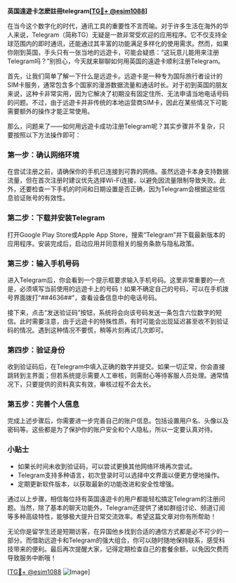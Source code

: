 **英国遠遊卡怎麽註冊telegram[[TG💪+ @esim1088](https://t.me/s/esim1088)]**

在当今这个数字化的时代，通讯工具的重要性不言而喻。对于许多生活在海外的华人来说，Telegram（简称TG）无疑是一款非常受欢迎的应用程序。它不仅支持全球范围内的即时通讯，还能通过其丰富的功能满足多样化的使用需求。然而，如果你刚到英国，手头只有一张当地的远遊卡，可能会疑惑：“这玩意儿能用来注册Telegram吗？”别担心，今天就来聊聊如何用英国的遠遊卡顺利注册Telegram。

首先，让我们简单了解一下什么是远遊卡。远遊卡是一种专为国际旅行者设计的SIM卡服务，通常包含多个国家的漫游数据流量和通话时长。对于初到英国的朋友来说，这种卡非常实用，因为它解决了初期没有固定住所、无法申请当地电话号码的问题。不过，由于远遊卡并非传统的本地运营商SIM卡，因此在某些情况下可能需要额外的操作才能正常使用。

那么，问题来了——如何用远遊卡成功注册Telegram呢？其实步骤并不复杂，只要按照以下方法操作即可：

### 第一步：确认网络环境
在尝试注册之前，请确保你的手机已连接到可靠的网络。虽然远遊卡本身支持数据流量，但在首次注册时建议优先选择Wi-Fi连接，以避免因流量限制导致失败。此外，还要检查一下手机的时间和日期设置是否正确，因为Telegram会根据这些信息验证账号的有效性。

### 第二步：下载并安装Telegram
打开Google Play Store或Apple App Store，搜索“Telegram”并下载最新版本的应用程序。安装完成后，启动应用并同意相关的服务条款与隐私政策。

### 第三步：输入手机号码
进入Telegram后，你会看到一个提示框要求输入手机号码。这里非常重要的一点是，必须填写当前使用的远遊卡上的号码！如果不确定自己的号码，可以在手机拨号界面拨打“*#*#4636#*#*”，查看设备信息中的电话号码。

接下来，点击“发送验证码”按钮，系统将会向该号码发送一条包含六位数字的短信。此时需要注意，由于远遊卡的特殊性质，有时可能会出现延迟甚至收不到验证码的情况。遇到这种情况不要慌，稍等片刻再试几次即可。

### 第四步：验证身份
收到验证码后，在Telegram中填入正确的数字并提交。如果一切正常，你会直接跳转到主界面；但若系统提示需要人工审核，则需耐心等待客服人员处理。通常情况下，只要提供的资料真实有效，审核过程不会太长。

### 第五步：完善个人信息
完成上述步骤后，你需要进一步完善自己的账户信息。包括设置用户名、头像以及密码等。这些都是为了保护你的账户安全和个人隐私，所以一定要认真对待。

### 小贴士
- 如果长时间未收到验证码，可以尝试更换其他网络环境再次尝试。
- Telegram支持多种语言，初次登录时可以选择中文界面以便更方便地操作。
- 定期更新软件版本，以获取最新的功能改进和安全性增强。

通过以上步骤，相信每位持有英国遠遊卡的用户都能轻松搞定Telegram的注册问题。当然，除了基本的聊天功能外，Telegram还提供了诸如群组讨论、频道订阅等多种高级特性，能够极大提升日常交流效率。希望这篇文章对你有所帮助！

无论你是留学生还是短期访客，在异国他乡找到合适的通信方式都是必不可少的一部分。而借助远遊卡和Telegram的强大组合，你可以随时随地保持联系，感受科技带来的便利。最后再次提醒大家，记得定期检查自己的套餐余额，以免因欠费而导致服务中断哦！

[[TG💪+ @esim1088](https://t.me/s/esim1088) ![Image](https://i.postimg.cc/4NQfJmqS/Snipaste-2025-05-13-00-14-12.png)]